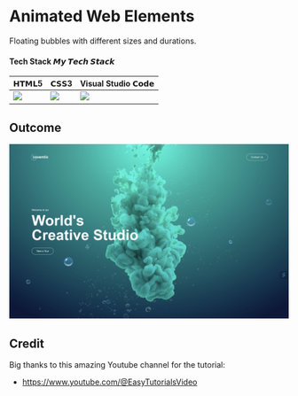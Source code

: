 # Animated Web Elements

Floating bubbles with different sizes and durations.

#### Tech Stack 𝙈𝙮 𝙏𝙚𝙘𝙝 𝙎𝙩𝙖𝙘𝙠

| 𝗛𝗧𝗠𝗟5  | 𝗖𝗦𝗦3 | Visual Studio 𝗖𝗼𝗱𝗲 |
| ------------- | ------------- | ------------- |
| <img height="30px" src="https://cdn.svgporn.com/logos/html-5.svg">  | <img height="35px" src="https://cdn.svgporn.com/logos/css-3.svg"> | <img height="30px" src="https://cdn.svgporn.com/logos/visual-studio-code.svg"> | 

## Outcome

![alt text](https://github.com/RaghadAlshaikh/Animated_bubbles_web/blob/main/images/Results.png?raw=true)

## Credit

Big thanks to this amazing Youtube channel for the tutorial:
- https://www.youtube.com/@EasyTutorialsVideo
